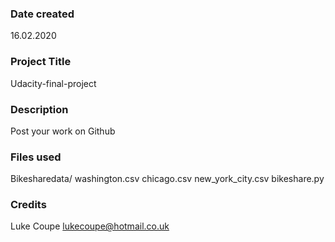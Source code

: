 ### Date created
16.02.2020

### Project Title
Udacity-final-project

### Description
Post your work on Github

### Files used
Bikesharedata/
washington.csv
chicago.csv
new_york_city.csv
bikeshare.py

### Credits
Luke Coupe <lukecoupe@hotmail.co.uk>

